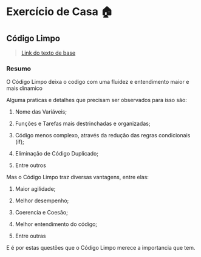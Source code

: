 # Exercício de Casa 🏠 

## Código Limpo

> [Link do texto de base](https://programadorviking.com.br/codigo-limpo-o-que-e-porque-todo-programador-deve-utilizar/)

### Resumo

O Código Limpo deixa o codigo com uma fluidez e entendimento maior e mais dinamico

Alguma praticas e detalhes que precisam ser observados para isso são:

1. Nome das Variáveis;

2. Funções e Tarefas mais destrinchadas e organizadas;

3. Código menos complexo, através da redução das regras condicionais (if);

4. Eliminação de Código Duplicado;

5. Entre outros


Mas o Código Limpo traz diversas vantagens, entre elas:

1. Maior agilidade;

2. Melhor desempenho;

3. Coerencia e Coesão;

4. Melhor entendimento do código;

5. Entre outras


E é por estas questões que o Código Limpo merece a importancia que tem.